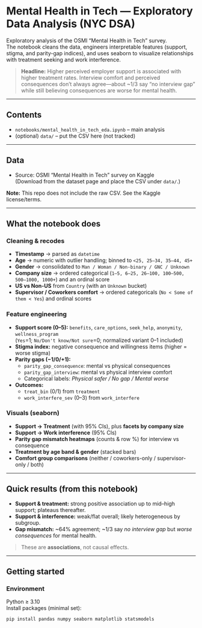 # Mental Health in Tech — Exploratory Data Analysis (NYC DSA)

Exploratory analysis of the OSMI “Mental Health in Tech” survey.  
The notebook cleans the data, engineers interpretable features (support, stigma, and parity-gap indices), and uses seaborn to visualize relationships with treatment seeking and work interference.

> **Headline:** Higher perceived employer support is associated with higher treatment rates. Interview comfort and perceived consequences don’t always agree—about ~1/3 say “no interview gap” while still believing consequences are worse for mental health.

---

## Contents

- `notebooks/mental_health_in_tech_eda.ipynb` – main analysis
- (optional) `data/` – put the CSV here (not tracked)

---

## Data

- Source: OSMI “Mental Health in Tech” survey on Kaggle  
  (Download from the dataset page and place the CSV under `data/`.)

**Note:** This repo does not include the raw CSV. See the Kaggle license/terms.

---

## What the notebook does

### Cleaning & recodes
- **Timestamp** → parsed as `datetime`
- **Age** → numeric with outlier handling; binned to `<25, 25–34, 35–44, 45+`
- **Gender** → consolidated to `Man / Woman / Non-binary / GNC / Unknown`
- **Company size** → ordered categorical (`1–5, 6–25, 26–100, 100–500, 500–1000, 1000+`) and an ordinal score
- **US vs Non-US** from `Country` (with an `Unknown` bucket)
- **Supervisor / Coworkers comfort** → ordered categoricals (`No < Some of them < Yes`) and ordinal scores

### Feature engineering
- **Support score (0–5):** `benefits`, `care_options`, `seek_help`, `anonymity`, `wellness_program`  
  (`Yes`=1; `No/Don't know/Not sure`=0; normalized variant 0–1 included)
- **Stigma index:** negative consequence and willingness items (higher = worse stigma)
- **Parity gaps (−1/0/+1):**
  - `parity_gap_consequence`: mental vs physical consequences
  - `parity_gap_interview`: mental vs physical interview comfort
  - Categorical labels: *Physical safer / No gap / Mental worse*
- **Outcomes:**
  - `treat_bin` (0/1) from `treatment`
  - `work_interfere_sev` (0–3) from `work_interfere`

### Visuals (seaborn)
- **Support → Treatment** (with 95% CIs), plus **facets by company size**
- **Support → Work interference** (95% CIs)
- **Parity gap mismatch heatmaps** (counts & row %) for interview vs consequence
- **Treatment by age band & gender** (stacked bars)
- **Comfort group comparisons** (neither / coworkers-only / supervisor-only / both)

---

## Quick results (from this notebook)

- **Support & treatment:** strong positive association up to mid–high support; plateaus thereafter.  
- **Support & interference:** weak/flat overall; likely heterogeneous by subgroup.  
- **Gap mismatch:** ~64% agreement; ~1/3 say *no interview gap* but *worse consequences* for mental health.

> These are **associations**, not causal effects.

---

## Getting started

### Environment
Python ≥ 3.10  
Install packages (minimal set):
```bash
pip install pandas numpy seaborn matplotlib statsmodels
